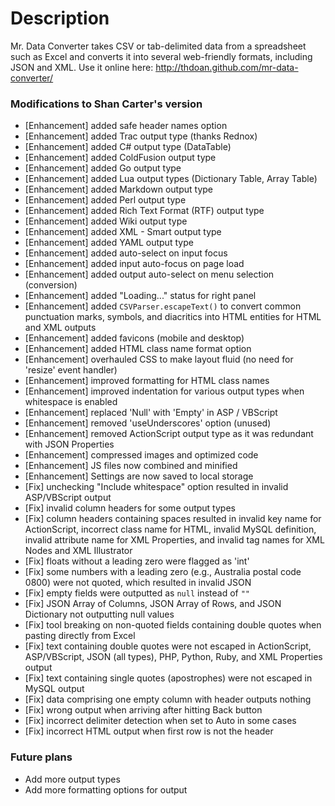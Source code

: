 # Description

Mr. Data Converter takes CSV or tab-delimited data from a spreadsheet such as Excel and converts it into several web-friendly formats, including JSON and XML.
Use it online here: http://thdoan.github.com/mr-data-converter/

### Modifications to Shan Carter's version

- [Enhancement] added safe header names option
- [Enhancement] added Trac output type (thanks Rednox)
- [Enhancement] added C# output type (DataTable)
- [Enhancement] added ColdFusion output type
- [Enhancement] added Go output type
- [Enhancement] added Lua output types (Dictionary Table, Array Table)
- [Enhancement] added Markdown output type
- [Enhancement] added Perl output type
- [Enhancement] added Rich Text Format (RTF) output type
- [Enhancement] added Wiki output type
- [Enhancement] added XML - Smart output type
- [Enhancement] added YAML output type
- [Enhancement] added auto-select on input focus
- [Enhancement] added input auto-focus on page load
- [Enhancement] added output auto-select on menu selection (conversion)
- [Enhancement] added "Loading..." status for right panel
- [Enhancement] added `CSVParser.escapeText()` to convert common punctuation marks, symbols, and diacritics into HTML entities for HTML and XML outputs
- [Enhancement] added favicons (mobile and desktop)
- [Enhancement] added HTML class name format option
- [Enhancement] overhauled CSS to make layout fluid (no need for 'resize' event handler)
- [Enhancement] improved formatting for HTML class names
- [Enhancement] improved indentation for various output types when whitespace is enabled
- [Enhancement] replaced 'Null' with 'Empty' in ASP / VBScript
- [Enhancement] removed 'useUnderscores' option (unused)
- [Enhancement] removed ActionScript output type as it was redundant with JSON Properties
- [Enhancement] compressed images and optimized code
- [Enhancement] JS files now combined and minified
- [Enhancement] Settings are now saved to local storage
- [Fix] unchecking "Include whitespace" option resulted in invalid ASP/VBScript output
- [Fix] invalid column headers for some output types
- [Fix] column headers containing spaces resulted in invalid key name for ActionScript, incorrect class name for HTML, invalid MySQL definition, invalid attribute name for XML Properties, and invalid tag names for XML Nodes and XML Illustrator
- [Fix] floats without a leading zero were flagged as 'int'
- [Fix] some numbers with a leading zero (e.g., Australia postal code 0800) were not quoted, which resulted in invalid JSON
- [Fix] empty fields were outputted as `null` instead of `""`
- [Fix] JSON Array of Columns, JSON Array of Rows, and JSON Dictionary not outputting null values
- [Fix] tool breaking on non-quoted fields containing double quotes when pasting directly from Excel
- [Fix] text containing double quotes were not escaped in ActionScript, ASP/VBScript, JSON (all types), PHP, Python, Ruby, and XML Properties output
- [Fix] text containing single quotes (apostrophes) were not escaped in MySQL output
- [Fix] data comprising one empty column with header outputs nothing
- [Fix] wrong output when arriving after hitting Back button
- [Fix] incorrect delimiter detection when set to Auto in some cases
- [Fix] incorrect HTML output when first row is not the header

### Future plans

- Add more output types
- Add more formatting options for output
